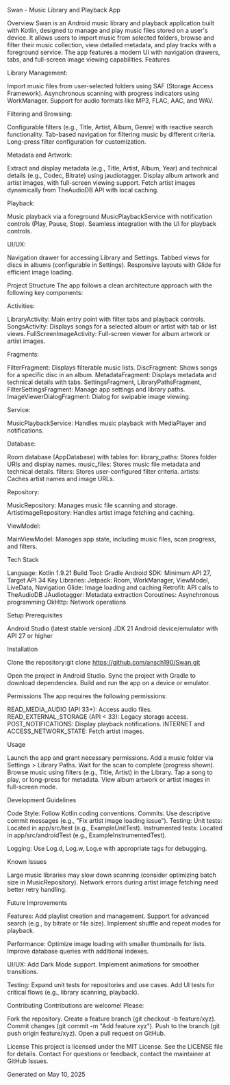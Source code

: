 Swan - Music Library and Playback App

Overview
Swan is an Android music library and playback application built with Kotlin, designed to manage and play music files stored on a user's device. It allows users to import music from selected folders, browse and filter their music collection, view detailed metadata, and play tracks with a foreground service. The app features a modern UI with navigation drawers, tabs, and full-screen image viewing capabilities.
Features

Library Management:

Import music files from user-selected folders using SAF (Storage Access Framework).
Asynchronous scanning with progress indicators using WorkManager.
Support for audio formats like MP3, FLAC, AAC, and WAV.


Filtering and Browsing:

Configurable filters (e.g., Title, Artist, Album, Genre) with reactive search functionality.
Tab-based navigation for filtering music by different criteria.
Long-press filter configuration for customization.


Metadata and Artwork:

Extract and display metadata (e.g., Title, Artist, Album, Year) and technical details (e.g., Codec, Bitrate) using jaudiotagger.
Display album artwork and artist images, with full-screen viewing support.
Fetch artist images dynamically from TheAudioDB API with local caching.


Playback:

Music playback via a foreground MusicPlaybackService with notification controls (Play, Pause, Stop).
Seamless integration with the UI for playback controls.


UI/UX:

Navigation drawer for accessing Library and Settings.
Tabbed views for discs in albums (configurable in Settings).
Responsive layouts with Glide for efficient image loading.



Project Structure
The app follows a clean architecture approach with the following key components:

Activities:

LibraryActivity: Main entry point with filter tabs and playback controls.
SongsActivity: Displays songs for a selected album or artist with tab or list views.
FullScreenImageActivity: Full-screen viewer for album artwork or artist images.


Fragments:

FilterFragment: Displays filterable music lists.
DiscFragment: Shows songs for a specific disc in an album.
MetadataFragment: Displays metadata and technical details with tabs.
SettingsFragment, LibraryPathsFragment, FilterSettingsFragment: Manage app settings and library paths.
ImageViewerDialogFragment: Dialog for swipable image viewing.


Service:

MusicPlaybackService: Handles music playback with MediaPlayer and notifications.


Database:

Room database (AppDatabase) with tables for:
library_paths: Stores folder URIs and display names.
music_files: Stores music file metadata and technical details.
filters: Stores user-configured filter criteria.
artists: Caches artist names and image URLs.




Repository:

MusicRepository: Manages music file scanning and storage.
ArtistImageRepository: Handles artist image fetching and caching.


ViewModel:

MainViewModel: Manages app state, including music files, scan progress, and filters.



Tech Stack

Language: Kotlin 1.9.21
Build Tool: Gradle
Android SDK: Minimum API 27, Target API 34
Key Libraries:
Jetpack: Room, WorkManager, ViewModel, LiveData, Navigation
Glide: Image loading and caching
Retrofit: API calls to TheAudioDB
JAudiotagger: Metadata extraction
Coroutines: Asynchronous programming
OkHttp: Network operations



Setup
Prerequisites

Android Studio (latest stable version)
JDK 21
Android device/emulator with API 27 or higher

Installation

Clone the repository:git clone https://github.com/ansch190/Swan.git


Open the project in Android Studio.
Sync the project with Gradle to download dependencies.
Build and run the app on a device or emulator.

Permissions
The app requires the following permissions:

READ_MEDIA_AUDIO (API 33+): Access audio files.
READ_EXTERNAL_STORAGE (API < 33): Legacy storage access.
POST_NOTIFICATIONS: Display playback notifications.
INTERNET and ACCESS_NETWORK_STATE: Fetch artist images.

Usage

Launch the app and grant necessary permissions.
Add a music folder via Settings > Library Paths.
Wait for the scan to complete (progress shown).
Browse music using filters (e.g., Title, Artist) in the Library.
Tap a song to play, or long-press for metadata.
View album artwork or artist images in full-screen mode.

Development Guidelines

Code Style: Follow Kotlin coding conventions.
Commits: Use descriptive commit messages (e.g., "Fix artist image loading issue").
Testing:
Unit tests: Located in app/src/test (e.g., ExampleUnitTest).
Instrumented tests: Located in app/src/androidTest (e.g., ExampleInstrumentedTest).


Logging: Use Log.d, Log.w, Log.e with appropriate tags for debugging.

Known Issues

Large music libraries may slow down scanning (consider optimizing batch size in MusicRepository).
Network errors during artist image fetching need better retry handling.

Future Improvements

Features:
Add playlist creation and management.
Support for advanced search (e.g., by bitrate or file size).
Implement shuffle and repeat modes for playback.


Performance:
Optimize image loading with smaller thumbnails for lists.
Improve database queries with additional indexes.


UI/UX:
Add Dark Mode support.
Implement animations for smoother transitions.


Testing:
Expand unit tests for repositories and use cases.
Add UI tests for critical flows (e.g., library scanning, playback).



Contributing
Contributions are welcome! Please:

Fork the repository.
Create a feature branch (git checkout -b feature/xyz).
Commit changes (git commit -m "Add feature xyz").
Push to the branch (git push origin feature/xyz).
Open a pull request on GitHub.

License
This project is licensed under the MIT License. See the LICENSE file for details.
Contact
For questions or feedback, contact the maintainer at GitHub Issues.

Generated on May 10, 2025
